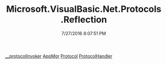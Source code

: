 ﻿---
title: Microsoft.VisualBasic.Net.Protocols.Reflection
date: 7/27/2016 8:07:51 PM
---

[__protocolInvoker](T-Microsoft.VisualBasic.Net.Protocols.Reflection.__protocolInvoker.html)
[AppMgr](T-Microsoft.VisualBasic.Net.Protocols.Reflection.AppMgr.html)
[Protocol](T-Microsoft.VisualBasic.Net.Protocols.Reflection.Protocol.html)
[ProtocolHandler](T-Microsoft.VisualBasic.Net.Protocols.Reflection.ProtocolHandler.html)
